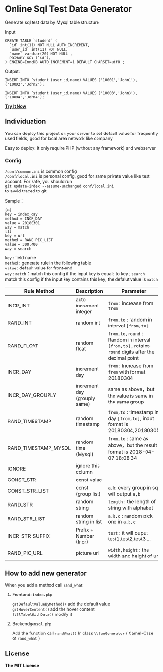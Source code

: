 # Online Sql Test Data Generator


Generate sql test data by Mysql table structure   



Input:

```
CREATE TABLE `student` (
  `id` int(11) NOT NULL AUTO_INCREMENT,
  `user_id` int(11) NOT NULL,
  `name` varchar(20) NOT NULL ,
  PRIMARY KEY (`id`),
) ENGINE=InnoDB AUTO_INCREMENT=1 DEFAULT CHARSET=utf8 ;
```

Output:

```
INSERT INTO `student (user_id,name) VALUES ('10001','John1'),('10002','John2');

INSERT INTO `student (user_id,name) VALUES ('10003','John3'),('10004','John4');

```



**[Try It Now ](http://datamake.online/index_en.php)**



## Individuation
You can deploy this project on your server to set default value for frequently used fields, good for local area network like company

Easy to deploy: It only require PHP (without any framework) and webserver 

### Config
`/conf/common.ini` is common config  
`/conf/local.ini` is personal config, good for same private value like test account.   For safe, you should run   
`git update-index --assume-unchanged conf/local.ini`   
to avoid traced to git 

Sample：

```
[0]
key = index_day 
method = INCR_DAY
value = 20180301
way = match
[1]
key = url 				
method = RAND_PIC_LIST 
value = 300,400			
way = search				
```
`key` : field name   
`method` : generate  rule in the following table  
`value` : default value  for front-end  
`way` : `match`：match this config if the input key is equals to key ; `search` match this config if the input key contains this key;  the defalut value is `match` 


| Rule Method | Description |  Parameter |
|----------|------|------|
| INCR_INT | auto increment integer  | `from`  : increase from `from`
| RAND_INT | random int  | `from,to`  : random in interval `[from,to]`
| RAND_FLOAT | random float  | `from,to,round`  : Random in interval `[from,to]` , retains `round` digits after the decimal point
| INCR_DAY | increment day    | `from`  : increase from `from` with format 20180304
| INCR\_DAY\_GROUPLY | increment day (grouply same) | same as above，but the value is same in the same group 
| RAND_TIMESTAMP |  random timestamp | `from,to`  : timestamp in day `[from,to]`, input format is 20180304,20180305
| RAND\_TIMESTAMP\_MYSQL |  random time (Mysql)     | `from,to`  : same as above，but the result format is 2018-04-07 18:08:34
| IGNORE |   ignore this column    | 
| CONST_STR |   const value    | 
| CONST\_STR\_LIST |   const (group list) | `a,b`: every group in sql will output `a,b` 
| RAND_STR |   random string    | `length` : the length of string with alphabet
| RAND\_STR\_LIST |   random string in list    | `a,b,c` : random pick one in `a,b,c` 
| INCR\_STR\_SUFFIX  |  Prefix + Number (Incr) | `test` : it will ouput test1,test2,test3 ...
| RAND\_PIC\_URL |  picture url  | `width,height`  : the width and height of url

## How to add new generator

When you add a method call `rand_what`

1. Frontend: `index.php`

	`getDefaultValueByMethod()` add the default value  
	`getHoverContent()` add the hover content  
	`fillTabelWithData()` modify it  

2. Backend`gensql.php`  
	
	Add the function call `randWhat()` In class `ValueGenerator` ( Camel-Case of `rand_what` )



## License

**The MIT License**